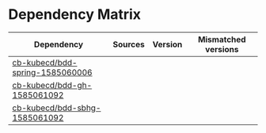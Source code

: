 # Dependency Matrix

Dependency | Sources | Version | Mismatched versions
---------- | ------- | ------- | -------------------
[cb-kubecd/bdd-spring-1585060006](https://github.com/cb-kubecd/bdd-spring-1585060006.git) |  | []() | 
[cb-kubecd/bdd-gh-1585061092](https://github.com/cb-kubecd/bdd-gh-1585061092.git) |  | []() | 
[cb-kubecd/bdd-sbhg-1585061092](https://github.com/cb-kubecd/bdd-sbhg-1585061092.git) |  | []() | 

